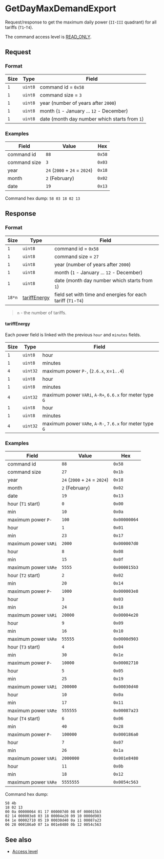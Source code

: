 # GetDayMaxDemandExport

Request/response to get the maximum daily power (`II`-`III` quadrant) for all tariffs (`T1`-`T4`).

The command access level is [READ_ONLY](../basics.md#command-access-level).


## Request

### Format

| Size | Type    | Field                                         |
| ---- | ------- | --------------------------------------------- |
| `1`  | `uint8` | command id = `0x58`                           |
| `1`  | `uint8` | command size = `3`                            |
| `1`  | `uint8` | year (number of years after `2000`)           |
| `1`  | `uint8` | month (`1` - January ... `12` - December)     |
| `1`  | `uint8` | date (month day number which starts from `1`) |

### Examples

| Field        | Value                         | Hex    |
| ------------ | ----------------------------- | ------ |
| command id   | `88`                          | `0x58` |
| command size | `3`                           | `0x03` |
| year         | `24` (`2000` + `24` = `2024`) | `0x18` |
| month        | `2` (February)                | `0x02` |
| date         | `19`                          | `0x13` |

Command hex dump: `58 03 18 02 13`


## Response

### Format

| Size   | Type                          | Field                                                        |
| ------ | ----------------------------- | ------------------------------------------------------------ |
| `1`    | `uint8`                       | command id = `0x58`                                          |
| `1`    | `uint8`                       | command size = `27`                                          |
| `1`    | `uint8`                       | year (number of years after `2000`)                          |
| `1`    | `uint8`                       | month (`1` - January ... `12` - December)                    |
| `1`    | `uint8`                       | date (month day number which starts from `1`)                |
| `18*n` | [tariffEnergy](#tariffenergy) | field set with time and energies for each tariff (`T1`-`T4`) |

> `n` - the number of tariffs.

#### tariffEnergy

Each power field is linked with the previous `hour` and `minutes` fields.

| Size | Type     | Field                                                    |
| ---- | -------- | -------------------------------------------------------- |
| `1`  | `uint8`  | hour                                                     |
| `1`  | `uint8`  | minutes                                                  |
| `4`  | `uint32` | maximum power `P-`, (`2.6.x`, x=`1..4`)                  |
| `1`  | `uint8`  | hour                                                     |
| `1`  | `uint8`  | minutes                                                  |
| `4`  | `uint32` | maximum power `VARi`, `A-R+`, `6.6.x` for meter type `G` |
| `1`  | `uint8`  | hour                                                     |
| `1`  | `uint8`  | minutes                                                  |
| `4`  | `uint32` | maximum power `VARe`, `A-R-`, `7.6.x` for meter type `G` |

### Examples

| Field                | Value                         | Hex          |
| -------------------- | ----------------------------- | ------------ |
| command id           | `88`                          | `0x58`       |
| command size         | `27`                          | `0x1b`       |
| year                 | `24` (`2000` + `24` = `2024`) | `0x18`       |
| month                | `2` (February)                | `0x02`       |
| date                 | `19`                          | `0x13`       |
| hour (`T1` start)    | `0`                           | `0x00`       |
| min                  | `10`                          | `0x0a`       |
| maximum power `P-`   | `100`                         | `0x00000064` |
| hour                 | `1`                           | `0x01`       |
| min                  | `23`                          | `0x17`       |
| maximum power `VARi` | `2000`                        | `0x000007d0` |
| hour                 | `8`                           | `0x08`       |
| min                  | `15`                          | `0x0f`       |
| maximum power `VARe` | `5555`                        | `0x000015b3` |
| hour (`T2` start)    | `2`                           | `0x02`       |
| min                  | `20`                          | `0x14`       |
| maximum power `P-`   | `1000`                        | `0x000003e8` |
| hour                 | `3`                           | `0x03`       |
| min                  | `24`                          | `0x18`       |
| maximum power `VARi` | `20000`                       | `0x00004e20` |
| hour                 | `9`                           | `0x09`       |
| min                  | `16`                          | `0x10`       |
| maximum power `VARe` | `55555`                       | `0x0000d903` |
| hour (`T3` start)    | `4`                           | `0x04`       |
| min                  | `30`                          | `0x1e`       |
| maximum power `P-`   | `10000`                       | `0x00002710` |
| hour                 | `5`                           | `0x05`       |
| min                  | `25`                          | `0x19`       |
| maximum power `VARi` | `200000`                      | `0x00030d40` |
| hour                 | `10`                          | `0x0a`       |
| min                  | `17`                          | `0x11`       |
| maximum power `VARe` | `555555`                      | `0x00087a23` |
| hour (`T4` start)    | `6`                           | `0x06`       |
| min                  | `40`                          | `0x28`       |
| maximum power `P-`   | `100000`                      | `0x000186a0` |
| hour                 | `7`                           | `0x07`       |
| min                  | `26`                          | `0x1a`       |
| maximum power `VARi` | `2000000`                     | `0x001e8480` |
| hour                 | `11`                          | `0x0b`       |
| min                  | `18`                          | `0x12`       |
| maximum power `VARe` | `5555555`                     | `0x0054c563` |

Command hex dump:
```
58 4b
18 02 13
00 0a 00000064 01 17 000007d0 08 0f 000015b3
02 14 000003e8 03 18 00004e20 09 10 0000d903
04 1e 00002710 05 19 00030d40 0a 11 00087a23
06 28 000186a0 07 1a 001e8480 0b 12 0054c563
```

## See also

* [Access level](../basics.md#command-access-level)
